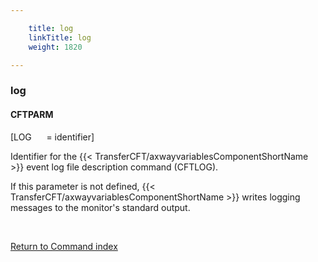 ```yaml
---

    title: log
    linkTitle: log
    weight: 1820

---
```

<span id="log"></span>

### log

#### CFTPARM

\[LOG      = identifier\]

Identifier for the {{< TransferCFT/axwayvariablesComponentShortName  >}} event
log file description command (CFTLOG).

If this parameter is not defined, {{< TransferCFT/axwayvariablesComponentShortName  >}} writes logging
messages to the monitor's standard output.

 

[Return to Command index](../../)
